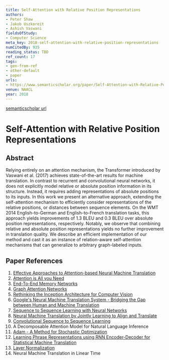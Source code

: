 ```yaml
---
title: Self-Attention with Relative Position Representations
authors:
- Peter Shaw
- Jakob Uszkoreit
- Ashish Vaswani
fieldsOfStudy:
- Computer Science
meta_key: 2018-self-attention-with-relative-position-representations
numCitedBy: 935
reading_status: TBD
ref_count: 17
tags:
- gen-from-ref
- other-default
- paper
urls:
- https://www.semanticscholar.org/paper/Self-Attention-with-Relative-Position-Shaw-Uszkoreit/c8efcc854d97dfc2a42b83316a2109f9d166e43f?sort=total-citations
venue: NAACL
year: 2018
---
```


[semanticscholar url](https://www.semanticscholar.org/paper/Self-Attention-with-Relative-Position-Shaw-Uszkoreit/c8efcc854d97dfc2a42b83316a2109f9d166e43f?sort=total-citations)

# Self-Attention with Relative Position Representations

## Abstract

Relying entirely on an attention mechanism, the Transformer introduced by Vaswani et al. (2017) achieves state-of-the-art results for machine translation. In contrast to recurrent and convolutional neural networks, it does not explicitly model relative or absolute position information in its structure. Instead, it requires adding representations of absolute positions to its inputs. In this work we present an alternative approach, extending the self-attention mechanism to efficiently consider representations of the relative positions, or distances between sequence elements. On the WMT 2014 English-to-German and English-to-French translation tasks, this approach yields improvements of 1.3 BLEU and 0.3 BLEU over absolute position representations, respectively. Notably, we observe that combining relative and absolute position representations yields no further improvement in translation quality. We describe an efficient implementation of our method and cast it as an instance of relation-aware self-attention mechanisms that can generalize to arbitrary graph-labeled inputs.

## Paper References

1. [Effective Approaches to Attention-based Neural Machine Translation](2015-effective-approaches-to-attention-based-neural-machine-translation)
2. [Attention is All you Need](2017-transformer.md)
3. [End-To-End Memory Networks](2015-end-to-end-memory-networks)
4. [Graph Attention Networks](2018-graph-attention-networks)
5. [Rethinking the Inception Architecture for Computer Vision](2016-rethinking-the-inception-architecture-for-computer-vision)
6. [Google's Neural Machine Translation System - Bridging the Gap between Human and Machine Translation](2016-google-s-neural-machine-translation-system-bridging-the-gap-between-human-and-machine-translation)
7. [Sequence to Sequence Learning with Neural Networks](2014-sequence-to-sequence-learning-with-neural-networks)
8. [Neural Machine Translation by Jointly Learning to Align and Translate](2015-neural-machine-translation-by-jointly-learning-to-align-and-translate)
9. [Convolutional Sequence to Sequence Learning](2017-convolutional-sequence-to-sequence-learning)
10. A Decomposable Attention Model for Natural Language Inference
11. [Adam - A Method for Stochastic Optimization](2015-adam-a-method-for-stochastic-optimization)
12. [Learning Phrase Representations using RNN Encoder-Decoder for Statistical Machine Translation](2014-learning-phrase-representations-using-rnn-encoder-decoder-for-statistical-machine-translation)
13. [Layer Normalization](2016-layer-normalization)
14. Neural Machine Translation in Linear Time
